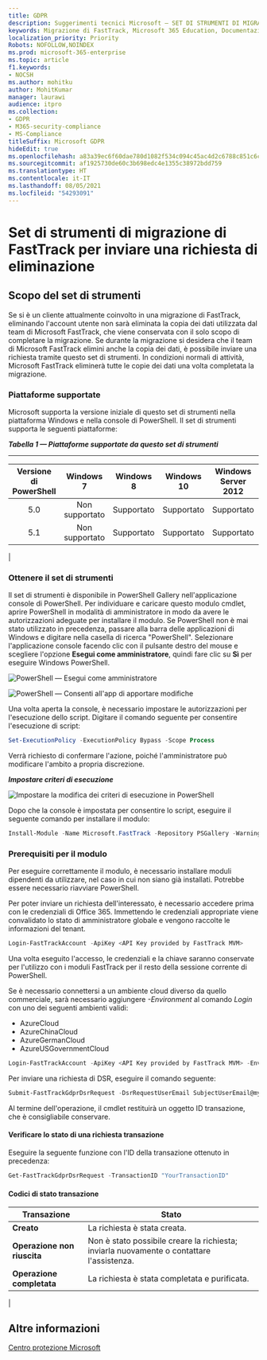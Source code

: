 ```yaml
---
title: GDPR
description: Suggerimenti tecnici Microsoft — SET DI STRUMENTI DI MIGRAZIONE DI FASTTRACK PER INVIARE LE RICHIESTE DI ELIMINAZIONE
keywords: Migrazione di FastTrack, Microsoft 365 Education, Documentazione Microsoft 365, GDPR
localization_priority: Priority
Robots: NOFOLLOW,NOINDEX
ms.prod: microsoft-365-enterprise
ms.topic: article
f1.keywords:
- NOCSH
ms.author: mohitku
author: MohitKumar
manager: laurawi
audience: itpro
ms.collection:
- GDPR
- M365-security-compliance
- MS-Compliance
titleSuffix: Microsoft GDPR
hideEdit: true
ms.openlocfilehash: a83a39ec6f60dae780d1082f534c094c45ac4d2c6788c851c6c1cf35b1a7d256
ms.sourcegitcommit: af1925730de60c3b698edc4e1355c38972bdd759
ms.translationtype: HT
ms.contentlocale: it-IT
ms.lasthandoff: 08/05/2021
ms.locfileid: "54293091"
---
```

# <a name="fasttrack-migration-toolset-for-submitting-delete-request"></a>Set di strumenti di migrazione di FastTrack per inviare una richiesta di eliminazione

## <a name="toolset-purpose"></a>Scopo del set di strumenti

Se si è un cliente attualmente coinvolto in una migrazione di FastTrack, eliminando l'account utente non sarà eliminata la copia dei dati utilizzata dal team di Microsoft FastTrack, che viene conservata con il solo scopo di completare la migrazione. Se durante la migrazione si desidera che il team di Microsoft FastTrack elimini anche la copia dei dati, è possibile inviare una richiesta tramite questo set di strumenti. In condizioni normali di attività, Microsoft FastTrack eliminerà tutte le copie dei dati una volta completata la migrazione.

### <a name="supported-platforms"></a>Piattaforme supportate

Microsoft supporta la versione iniziale di questo set di strumenti nella piattaforma Windows e nella console di PowerShell. Il set di strumenti supporta le seguenti piattaforme:

***Tabella 1 — Piattaforme supportate da questo set di strumenti***

****

|Versione di PowerShell|Windows 7|Windows 8|Windows 10|Windows Server 2012|Windows Server 2016|
|:---:|:---:|:---:|:---:|:---:|:---:|
|5.0|Non supportato|Supportato|Supportato|Supportato|Supportato|
|5.1|Non supportato|Supportato|Supportato|Supportato|Supportato|
|

### <a name="obtaining-the-toolset"></a>Ottenere il set di strumenti

Il set di strumenti è disponibile in PowerShell Gallery nell'applicazione console di PowerShell. Per individuare e caricare questo modulo cmdlet, aprire PowerShell in modalità di amministratore in modo da avere le autorizzazioni adeguate per installare il modulo. Se PowerShell non è mai stato utilizzato in precedenza, passare alla barra delle applicazioni di Windows e digitare nella casella di ricerca "PowerShell". Selezionare l'applicazione console facendo clic con il pulsante destro del mouse e scegliere l'opzione **Esegui come amministratore**, quindi fare clic su **Sì** per eseguire Windows PowerShell.

![PowerShell — Esegui come amministratore](../media/fasttrack-powershell_image.png)

![PowerShell — Consenti all'app di apportare modifiche](../media/fasttrack-run-powershell_image.png)

Una volta aperta la console, è necessario impostare le autorizzazioni per l'esecuzione dello script. Digitare il comando seguente per consentire l'esecuzione di script:

```powershell
Set-ExecutionPolicy -ExecutionPolicy Bypass -Scope Process
```

Verrà richiesto di confermare l'azione, poiché l'amministratore può modificare l'ambito a propria discrezione.

***Impostare criteri di esecuzione***

![Impostare la modifica dei criteri di esecuzione in PowerShell](../media/powershell-set-execution-policy_image.png)

Dopo che la console è impostata per consentire lo script, eseguire il seguente comando per installare il modulo:

```powershell
Install-Module -Name Microsoft.FastTrack -Repository PSGallery -WarningAction SilentlyContinue -Force
```

### <a name="prerequisites-for-module"></a>Prerequisiti per il modulo

Per eseguire correttamente il modulo, è necessario installare moduli dipendenti da utilizzare, nel caso in cui non siano già installati. Potrebbe essere necessario riavviare PowerShell.

Per poter inviare un richiesta dell'interessato, è necessario accedere prima con le credenziali di Office 365. Immettendo le credenziali appropriate viene convalidato lo stato di amministratore globale e vengono raccolte le informazioni del tenant.

```powershell
Login-FastTrackAccount -ApiKey <API Key provided by FastTrack MVM>
```

Una volta eseguito l'accesso, le credenziali e la chiave saranno conservate per l'utilizzo con i moduli FastTrack per il resto della sessione corrente di PowerShell.

Se è necessario connettersi a un ambiente cloud diverso da quello commerciale, sarà necessario aggiungere *-Environment* al comando *Login* con uno dei seguenti ambienti validi:

- AzureCloud
- AzureChinaCloud
- AzureGermanCloud
- AzureUSGovernmentCloud

```powershell
Login-FastTrackAccount -ApiKey <API Key provided by FastTrack MVM> -Environment <cloud environment>
```

Per inviare una richiesta di DSR, eseguire il comando seguente:

```powershell
Submit-FastTrackGdprDsrRequest -DsrRequestUserEmail SubjectUserEmail@mycompany.com
```

Al termine dell'operazione, il cmdlet restituirà un oggetto ID transazione, che è consigliabile conservare.

#### <a name="checking-the-status-of-a-request-transaction"></a>Verificare lo stato di una richiesta transazione

Eseguire la seguente funzione con l'ID della transazione ottenuto in precedenza:

```powershell
Get-FastTrackGdprDsrRequest -TransactionID "YourTransactionID"
```

#### <a name="transaction-status-codes"></a>Codici di stato transazione

|Transazione|Stato|
|---|---|
|**Creato**|La richiesta è stata creata.|
|**Operazione non riuscita**|Non è stato possibile creare la richiesta; inviarla nuovamente o contattare l'assistenza.|
|**Operazione completata**|La richiesta è stata completata e purificata.|
|

<!-- original version: **Created**  Request has been created<br/>**Failed** Request failed to create, please resubmit, or contact support<br/>**Completed** Request has been completed and sanitized -->

## <a name="learn-more"></a>Altre informazioni

[Centro protezione Microsoft](https://www.microsoft.com/trust-center/privacy/gdpr-overview)
